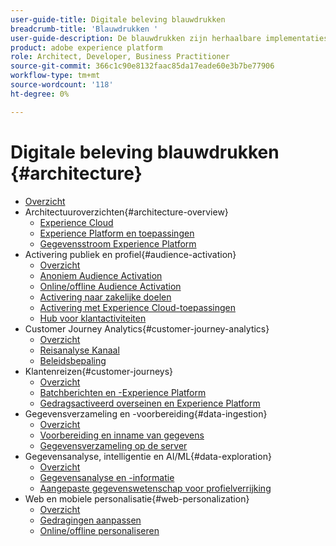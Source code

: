 ```yaml
---
user-guide-title: Digitale beleving blauwdrukken
breadcrumb-title: 'Blauwdrukken '
user-guide-description: De blauwdrukken zijn herhaalbare implementaties om gevestigde bedrijfsproblemen aan te pakken en architectuurdiagrammen, technische overwegingen, en relevante documentatiekoppelingen te bevatten.
product: adobe experience platform
role: Architect, Developer, Business Practitioner
source-git-commit: 366c1c90e8132faac85da17eade60e3b7be77906
workflow-type: tm+mt
source-wordcount: '118'
ht-degree: 0%

---
```


# Digitale beleving blauwdrukken {#architecture}

+ [Overzicht](/help/blueprints/overview.md)
+ Architectuuroverzichten{#architecture-overview}
   + [Experience Cloud](/help/blueprints/experience-platform/experience-cloud.md)
   + [Experience Platform en toepassingen](/help/blueprints/experience-platform/platform-applications.md)
   + [Gegevensstroom Experience Platform](/help/blueprints/experience-platform/platform-data-flow.md)
+ Activering publiek en profiel{#audience-activation}
   + [Overzicht](/help/blueprints/audience-activation/overview.md)
   + [Anoniem Audience Activation](/help/blueprints/audience-activation/anonymous.md)
   + [Online/offline Audience Activation](/help/blueprints/audience-activation/online-offline.md)
   + [Activering naar zakelijke doelen](/help/blueprints/audience-activation/enterprise-destinations.md)
   + [Activering met Experience Cloud-toepassingen](/help/blueprints/audience-activation/platform-and-applications.md)
   + [Hub voor klantactiviteiten](/help/blueprints/audience-activation/customer-activity.md)
+ Customer Journey Analytics{#customer-journey-analytics}
   + [Overzicht](/help/blueprints/customer-journey-analytics/overview.md)
   + [Reisanalyse Kanaal](/help/blueprints/customer-journey-analytics/digital-behavioral-data-consolidation.md)
   + [Beleidsbepaling](/help/blueprints/customer-journey-analytics/call-deflect.md)
+ Klantenreizen{#customer-journeys}
   + [Overzicht](/help/blueprints/customer-journeys/overview.md)
   + [Batchberichten en -Experience Platform](/help/blueprints/customer-journeys/batch-messaging.md)
   + [Gedragsactiveerd overseinen en Experience Platform](/help/blueprints/customer-journeys/triggered-messaging.md)
+ Gegevensverzameling en -voorbereiding{#data-ingestion}
   + [Overzicht](/help/blueprints/data-ingestion/overview.md)
   + [Voorbereiding en inname van gegevens](/help/blueprints/data-ingestion/ingestion.md)
   + [Gegevensverzameling op de server](/help/blueprints/data-ingestion/server-side-collection.md)
+ Gegevensanalyse, intelligentie en AI/ML{#data-exploration}
   + [Overzicht](/help/blueprints/data-insights/overview.md)
   + [Gegevensanalyse en -informatie](/help/blueprints/data-insights/analysis.md)
   + [Aangepaste gegevenswetenschap voor profielverrijking](/help/blueprints/data-insights/data-science.md)
+ Web en mobiele personalisatie{#web-personalization}
   + [Overzicht](/help/blueprints/web-personalization/overview.md)
   + [Gedragingen aanpassen](/help/blueprints/web-personalization/behavioral.md)
   + [Online/offline personaliseren](/help/blueprints/web-personalization/online-offline.md)


